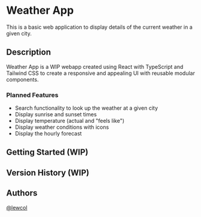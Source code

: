 # Weather App
This is a basic web application to display details of the current weather in a given city.

## Description
Weather App is a WIP webapp created using React with TypeScript and Tailwind CSS to create a responsive and appealing UI with reusable modular components.

### Planned Features
- Search functionality to look up the weather at a given city
- Display sunrise and sunset times
- Display temperature (actual and "feels like")
- Display weather conditions with icons
- Display the hourly forecast

## Getting Started (WIP)

## Version History (WIP)

## Authors
[@lewcol](https://github.com/lewcol)
